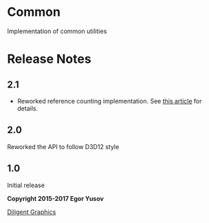 
# Common

Implementation of common utilities

# Release Notes

## 2.1

* Reworked reference counting implementation. See [this article](http://diligentgraphics.com/diligent-engine/architecture/cross-platform/reference-counting/) for details.

## 2.0

Reworked the API to follow D3D12 style

## 1.0

Initial release



**Copyright 2015-2017 Egor Yusov**

[Diligent Graphics](http://diligentgraphics.com)
